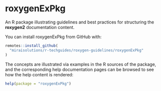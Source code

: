 
# roxygenExPkg

An R package illustrating guidelines and best practices for structuring the
**roxygen2** documentation content.

You can install roxygenExPkg from GitHub with:

``` r
remotes::install_github(
  "miraisolutions/r-techguides/roxygen-guidelines/roxygenExPkg"
)
```

The concepts are illustrated via examples in the R sources of the package, and
the corresponding help documentation pages can be browsed to see how the help
content is rendered:

``` r
help(package = "roxygenExPkg")
```

